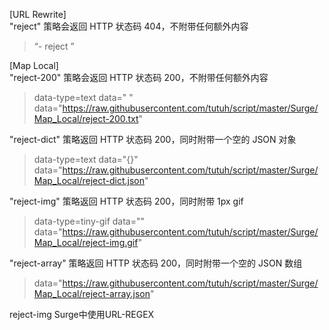 [URL Rewrite]   
"reject" 策略会返回 HTTP 状态码 404，不附带任何额外内容  
> “- reject ”

[Map Local]   
"reject-200" 策略会返回 HTTP 状态码 200，不附带任何额外内容  
> data-type=text data=" "   
> data="https://raw.githubusercontent.com/tutuh/script/master/Surge/Map_Local/reject-200.txt"

 "reject-dict" 策略返回 HTTP 状态码 200，同时附带一个空的 JSON 对象    
> data-type=text data="{}"   
> data="https://raw.githubusercontent.com/tutuh/script/master/Surge/Map_Local/reject-dict.json"   

 "reject-img" 策略返回 HTTP 状态码 200，同时附带 1px gif    
> data-type=tiny-gif data=""    
> data="https://raw.githubusercontent.com/tutuh/script/master/Surge/Map_Local/reject-img.gif"   

"reject-array" 策略返回 HTTP 状态码 200，同时附带一个空的 JSON 数组      
> data="https://raw.githubusercontent.com/tutuh/script/master/Surge/Map_Local/reject-array.json"    

reject-img Surge中使用URL-REGEX


